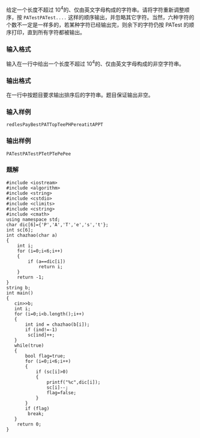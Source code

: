 给定一个长度不超过 10<sup>4</sup>的、仅由英文字母构成的字符串。请将字符重新调整顺序，按 `PATestPATest....` 这样的顺序输出，并忽略其它字符。当然，六种字符的个数不一定是一样多的，若某种字符已经输出完，则余下的字符仍按 PATest 的顺序打印，直到所有字符都被输出。
### 输入格式
输入在一行中给出一个长度不超过 10<sup>4</sup>的、仅由英文字母构成的非空字符串。
### 输出格式
在一行中按题目要求输出排序后的字符串。题目保证输出非空。
### 输入样例
```
redlesPayBestPATTopTeePHPereatitAPPT
```
### 输出样例
```
PATestPATestPTetPTePePee
```

### 题解
```
#include <iostream>
#include <algorithm>
#include <string>
#include <cstdio>
#include <climits>
#include <cstring>
#include <cmath>
using namespace std;
char dic[6]={'P','A','T','e','s','t'};
int sc[6];
int chazhao(char a)
{
    int i;
    for (i=0;i<6;i++)
    {
        if (a==dic[i])
            return i;
    }
    return -1;
}
string b;
int main()
{
   cin>>b;
   int i;
   for (i=0;i<b.length();i++)
   {
       int ind = chazhao(b[i]);
       if (ind!=-1)
        sc[ind]++;
   }
   while(true)
   {
       bool flag=true;
       for (i=0;i<6;i++)
       {
           if (sc[i]>0)
           {
               printf("%c",dic[i]);
               sc[i]--;
               flag=false;
           }
       }
       if (flag)
        break;
   }
    return 0;
}
```

